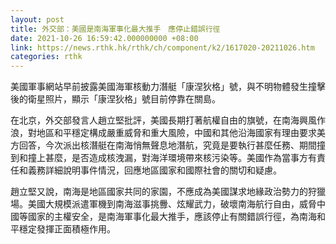 ```yaml
---
layout: post
title: 外交部：美國是南海軍事化最大推手　應停止錯誤行徑
date: 2021-10-26 16:59:42.000000000 +08:00
link: https://news.rthk.hk/rthk/ch/component/k2/1617020-20211026.htm
categories: rthk
---
```


美國軍事網站早前披露美國海軍核動力潛艇「康涅狄格」號，與不明物體發生撞擊後的衛星照片，顯示「康涅狄格」號目前停靠在關島。

在北京，外交部發言人趙立堅批評，美國長期打著航權自由的旗號，在南海興風作浪，對地區和平穩定構成嚴重威脅和重大風險，中國和其他沿海國家有理由要求美方回答，今次派出核潛艇在南海悄無聲息地潛航，究竟是要執行甚麼任務、期間撞到和撞上甚麼，是否造成核洩漏，對海洋環境帶來核污染等。美國作為當事方有責任和義務詳細說明事件情況，回應地區國家和國際社會的關切和疑慮。

趙立堅又說，南海是地區國家共同的家園，不應成為美國謀求地緣政治勢力的狩獵場。美國大規模派遣軍機到南海滋事挑釁、炫耀武力，破壞南海航行自由，威脅中國等國家的主權安全，是南海軍事化最大推手，應該停止有關錯誤行徑，為南海和平穩定發揮正面積極作用。
